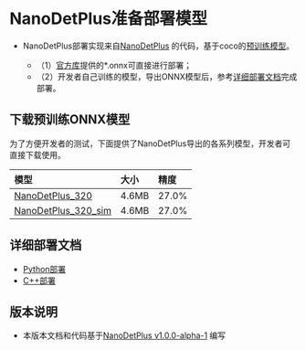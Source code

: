 # NanoDetPlus准备部署模型


- NanoDetPlus部署实现来自[NanoDetPlus](https://github.com/RangiLyu/nanodet/tree/v1.0.0-alpha-1) 的代码，基于coco的[预训练模型](https://github.com/RangiLyu/nanodet/releases/tag/v1.0.0-alpha-1)。

  - （1）[官方库](https://github.com/RangiLyu/nanodet/releases/tag/v1.0.0-alpha-1)提供的*.onnx可直接进行部署；
  - （2）开发者自己训练的模型，导出ONNX模型后，参考[详细部署文档](#详细部署文档)完成部署。

## 下载预训练ONNX模型

为了方便开发者的测试，下面提供了NanoDetPlus导出的各系列模型，开发者可直接下载使用。

| 模型                                                               | 大小    | 精度    |
|:---------------------------------------------------------------- |:----- |:----- |
| [NanoDetPlus_320](https://bj.bcebos.com/paddlehub/fastdeploy/nanodet-plus-m_320.onnx ) | 4.6MB | 27.0% |
| [NanoDetPlus_320_sim](https://bj.bcebos.com/paddlehub/fastdeploy/nanodet-plus-m_320-sim.onnx) | 4.6MB | 27.0% |


## 详细部署文档

- [Python部署](python)
- [C++部署](cpp)


## 版本说明

- 本版本文档和代码基于[NanoDetPlus v1.0.0-alpha-1](https://github.com/RangiLyu/nanodet/tree/v1.0.0-alpha-1) 编写
